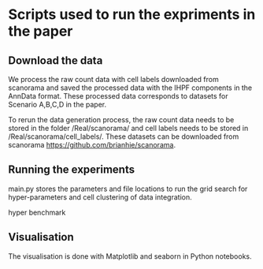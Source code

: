 # Scripts used to run the expriments in the paper 

## Download the data 

We process the raw count data with cell labels downloaded from scanorama and saved the processed data with the IHPF components in the AnnData format. These processed data corresponds to datasets for Scenario  A,B,C,D in the paper. 

To rerun the data generation process, the raw count data needs to be stored in the folder /Real/scanorama/ and cell labels needs to be stored in /Real/scanorama/cell_labels/. These datasets can be downloaded from scanorama https://github.com/brianhie/scanorama. 

## Running the experiments 

main.py stores the parameters and file locations to run the grid search for hyper-parameters and cell clustering of data integration. 

hyper benchmark 


## Visualisation 

The visualisation is done with Matplotlib and seaborn in Python notebooks. 



